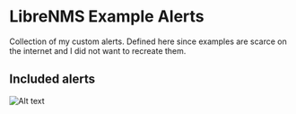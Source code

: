 # LibreNMS Example Alerts

Collection of my custom alerts. Defined here since examples are scarce on the internet and I did not want to recreate them.

## Included alerts 

![Alt text](https://raw.githubusercontent.com/zimmertr/Librenms-Example-Alerts/master/alerts.png "Alerts in LibreNMS")
